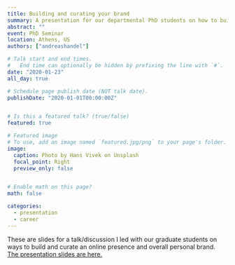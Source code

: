```yaml
---
title: Building and curating your brand
summary: A presentation for our departmental PhD students on how to build and manage their brand (aka online presence).
abstract: ""
event: PhD Seminar
location: Athens, US
authors: ["andreashandel"]

# Talk start and end times.
#   End time can optionally be hidden by prefixing the line with `#`.
date: "2020-01-23"
all_day: true

# Schedule page publish date (NOT talk date).
publishDate: "2020-01-01T00:00:00Z"


# Is this a featured talk? (true/false)
featured: true

# Featured image
# To use, add an image named `featured.jpg/png` to your page's folder. 
image:
  caption: Photo by Hans Vivek on Unsplash
  focal_point: Right
  preview_only: false


# Enable math on this page?
math: false

categories:
  - presentation
  - career
---
```


These are slides for a talk/discussion I led with our graduate students on ways to build and curate an online presence and overall personal brand. 
<a href="/presentations/2020-01-your-brand/2020_01_Building_your_Brand.html" target="_blank">The presentation slides are here.</a>

